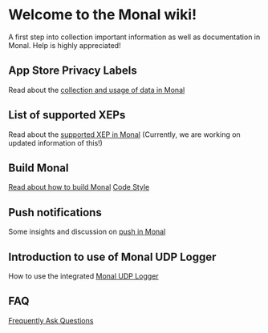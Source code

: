 # **Welcome to the Monal wiki!**

A first step into collection important information as well as documentation in Monal. Help is highly appreciated!

## App Store Privacy Labels
Read about the [collection and usage of data in Monal](https://github.com/monal-im/Monal/wiki/App-Store-Privacy-Labels)

## List of supported XEPs
Read about the [supported XEP in Monal](https://github.com/anurodhp/Monal/blob/develop/XEPsupport.md) (Currently, we are working on updated information of this!)

## Build Monal
[Read about how to build Monal](https://github.com/monal-im/Monal/wiki/Building-Monal)
[Code Style](https://github.com/monal-im/Monal/wiki/Code-Style)

## Push notifications
Some insights and discussion on [push in Monal](https://github.com/monal-im/Monal/issues/354)

## Introduction to use of Monal UDP Logger
How to use the integrated [Monal UDP Logger](https://github.com/monal-im/Monal/wiki/Introduction-to-use-of-Monal-UDP-Logger)

## FAQ
[Frequently Ask Questions](https://github.com/anurodhp/Monal/wiki/FAQ---Frequently-Ask-Questions)
